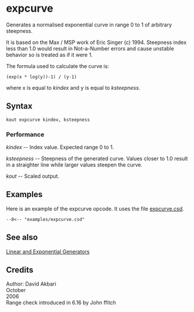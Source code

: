 <!--
id:expcurve
category:Signal Generators:Linear and Exponential Generators
-->
# expcurve
Generates a normalised exponential curve in range 0 to 1 of arbitrary steepness.

It is based on the Max / MSP work of Eric Singer (c) 1994. Steepness index less than 1.0 would result in Not-a-Number errors and cause unstable behavior so is treated as if it were 1.

The formula used to calculate the curve is:

```
(exp(x * log(y))-1) / (y-1)
```

where x is equal to _kindex_ and y is equal to _ksteepness_.

## Syntax
``` csound-orc
kout expcurve kindex, ksteepness
```

### Performance

_kindex_ -- Index value. Expected range 0 to 1.

_ksteepness_ -- Steepness of the generated curve. Values closer to 1.0 result in a straighter line while larger values steepen the curve.

_kout_ -- Scaled output.

## Examples

Here is an example of the expcurve opcode. It uses the file [expcurve.csd](../../examples/expcurve.csd).

``` csound-orc title="Example of the expcurve opcode." linenums="1"
--8<-- "examples/expcurve.csd"
```

## See also

[Linear and Exponential Generators](../../siggen/lineexp)

## Credits

Author: David Akbari<br>
October<br>
2006<br>
Range check introduced in 6.16 by John ffitch<br>
